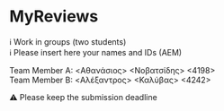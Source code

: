 # MyReviews

ℹ Work in groups (two students)  
ℹ Please insert here your names and IDs (AEM)  

Team Member A: <Αθανάσιος> <Νοβατσίδης> <4198> \
Team Member B: <Αλέξαντρος> <Καλύβας> <4242> 

⚠ Please keep the submission deadline